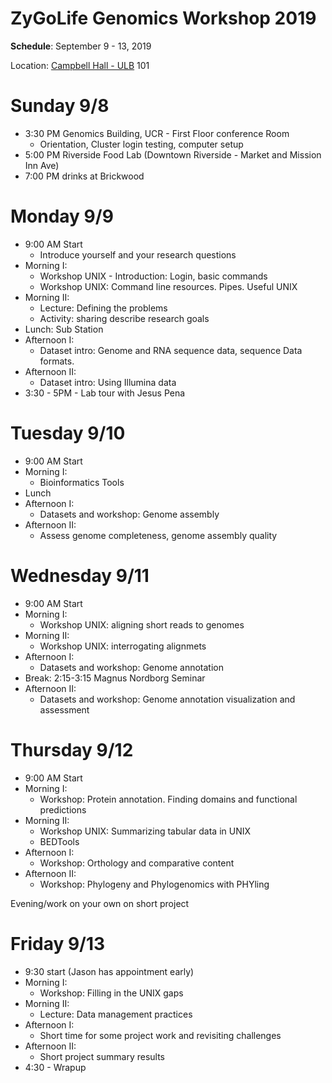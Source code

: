 # ZyGoLife Genomics Workshop 2019


**Schedule**: September 9 - 13, 2019

Location: [Campbell Hall - ULB](https://campusmap.ucr.edu/?loc=ULB) 101

Sunday 9/8
==========
   * 3:30 PM Genomics Building, UCR - First Floor conference Room
     - Orientation, Cluster login testing, computer setup
   * 5:00 PM Riverside Food Lab (Downtown Riverside - Market and Mission Inn Ave)
   * 7:00 PM drinks at Brickwood

Monday 9/9
=========
  * 9:00 AM Start
      - Introduce yourself and your research questions
  * Morning I:
      - Workshop UNIX - Introduction: Login, basic commands
      - Workshop UNIX: Command line resources. Pipes. Useful UNIX
   * Morning II:
      - Lecture: Defining the problems
      - Activity: sharing describe research goals
   * Lunch: Sub Station
   * Afternoon I:
      - Dataset intro: Genome and RNA sequence data, sequence Data formats.
   * Afternoon II:
      - Dataset intro: Using Illumina data
   * 3:30 - 5PM - Lab tour with Jesus Pena

Tuesday 9/10
=============
   * 9:00 AM Start
   * Morning I:
      - Bioinformatics Tools
   * Lunch
   * Afternoon I:
      - Datasets and workshop: Genome assembly
   * Afternoon II:
      - Assess genome completeness, genome assembly quality

Wednesday 9/11
==============
   * 9:00 AM Start
   * Morning I:
      - Workshop UNIX: aligning short reads to genomes
   * Morning II:
      - Workshop UNIX: interrogating alignmets
   * Afternoon I:
      - Datasets and workshop: Genome annotation
   * Break: 2:15-3:15 Magnus Nordborg Seminar
   * Afternoon II:
      - Datasets and workshop: Genome annotation visualization and assessment

Thursday 9/12
=============
   * 9:00 AM Start
   * Morning I:
      - Workshop: Protein annotation. Finding domains and functional predictions
   * Morning II:
      - Workshop UNIX: Summarizing tabular data in UNIX
      - BEDTools
   * Afternoon I:
      - Workshop: Orthology and comparative content
   * Afternoon II:
      - Workshop: Phylogeny and Phylogenomics with PHYling

Evening/work on your own on short project

Friday 9/13
================
   * 9:30 start (Jason has appointment early)
   * Morning I:
      - Workshop: Filling in the UNIX gaps
   * Morning II:
      - Lecture: Data management practices
   * Afternoon I:
      - Short time for some project work and revisiting challenges
   * Afternoon II:
      - Short project summary results
   * 4:30 - Wrapup 
